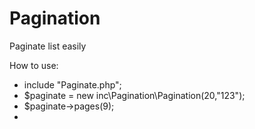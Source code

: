 # Pagination
Paginate list easily

How to use:
 + include "Paginate.php";
 + $paginate = new inc\Pagination\Pagination(20,"123");
 + $paginate->pages(9);
 + 
